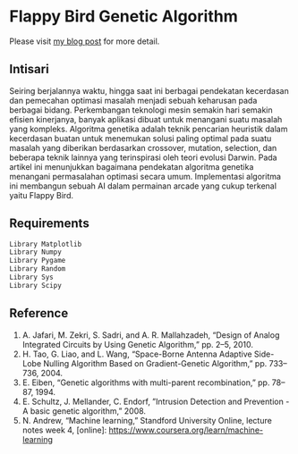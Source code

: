 # Flappy Bird Genetic Algorithm

Please visit [my blog post](https://rifqifai.com) for more detail.

## Intisari

Seiring berjalannya waktu, hingga saat ini berbagai pendekatan kecerdasan dan pemecahan optimasi masalah menjadi sebuah keharusan pada berbagai bidang. Perkembangan teknologi mesin semakin hari semakin efisien kinerjanya, banyak aplikasi dibuat untuk menangani suatu masalah yang kompleks. Algoritma genetika adalah teknik pencarian heuristik dalam kecerdasan buatan untuk menemukan solusi paling optimal pada suatu masalah yang diberikan berdasarkan crossover, mutation, selection, dan beberapa teknik lainnya yang terinspirasi oleh teori evolusi Darwin. Pada artikel ini menunjukkan bagaimana pendekatan algoritma genetika menangani permasalahan optimasi secara umum. Implementasi algoritma ini membangun sebuah AI dalam permainan arcade yang cukup terkenal yaitu Flappy Bird.


## Requirements

```bash
Library Matplotlib
Library Numpy 
Library Pygame
Library Random
Library Sys
Library Scipy
```

## Reference

1.	A. Jafari, M. Zekri, S. Sadri, and A. R. Mallahzadeh, “Design of Analog Integrated Circuits by Using Genetic Algorithm,” pp. 2–5, 2010.
2.	H. Tao, G. Liao, and L. Wang, “Space-Borne Antenna Adaptive Side-Lobe Nulling Algorithm Based on Gradient-Genetic Algorithm,” pp. 733–736, 2004.
3.	E. Eiben, “Genetic algorithms with multi-parent recombination,” pp. 78–87, 1994. 
4. E. Schultz, J. Mellander, C. Endorf, ”Intrusion Detection and Prevention - A basic genetic algorithm,” 2008. 
5. N. Andrew, “Machine learning,” Standford University Online, lecture notes week 4, [online]: https://www.coursera.org/learn/machine-learning
